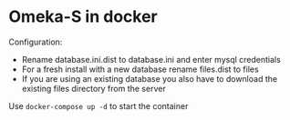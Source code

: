 <h1>Omeka-S in docker</h1>

Configuration:  
- Rename database.ini.dist to database.ini and enter mysql credentials  
- For a fresh install with a new database rename files.dist to files  
- If you are using an existing database you also have to download the existing files directory from the server  

Use `docker-compose up -d` to start the container

